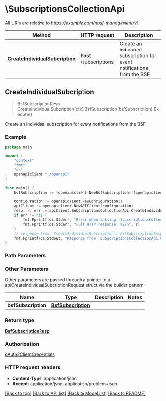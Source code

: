 # \SubscriptionsCollectionApi

All URIs are relative to *https://example.com/nbsf-management/v1*

Method | HTTP request | Description
------------- | ------------- | -------------
[**CreateIndividualSubcription**](SubscriptionsCollectionApi.md#CreateIndividualSubcription) | **Post** /subscriptions | Create an individual subscription for event notifications from the BSF



## CreateIndividualSubcription

> BsfSubscriptionResp CreateIndividualSubcription(ctx).BsfSubscription(bsfSubscription).Execute()

Create an individual subscription for event notifications from the BSF

### Example

```go
package main

import (
    "context"
    "fmt"
    "os"
    openapiclient "./openapi"
)

func main() {
    bsfSubscription := *openapiclient.NewBsfSubscription([]openapiclient.BsfEvent{*openapiclient.NewBsfEvent()}, "NotifUri_example", "NotifCorreId_example", "Supi_example") // BsfSubscription | 

    configuration := openapiclient.NewConfiguration()
    apiClient := openapiclient.NewAPIClient(configuration)
    resp, r, err := apiClient.SubscriptionsCollectionApi.CreateIndividualSubcription(context.Background()).BsfSubscription(bsfSubscription).Execute()
    if err != nil {
        fmt.Fprintf(os.Stderr, "Error when calling `SubscriptionsCollectionApi.CreateIndividualSubcription``: %v\n", err)
        fmt.Fprintf(os.Stderr, "Full HTTP response: %v\n", r)
    }
    // response from `CreateIndividualSubcription`: BsfSubscriptionResp
    fmt.Fprintf(os.Stdout, "Response from `SubscriptionsCollectionApi.CreateIndividualSubcription`: %v\n", resp)
}
```

### Path Parameters



### Other Parameters

Other parameters are passed through a pointer to a apiCreateIndividualSubcriptionRequest struct via the builder pattern


Name | Type | Description  | Notes
------------- | ------------- | ------------- | -------------
 **bsfSubscription** | [**BsfSubscription**](BsfSubscription.md) |  | 

### Return type

[**BsfSubscriptionResp**](BsfSubscriptionResp.md)

### Authorization

[oAuth2ClientCredentials](../README.md#oAuth2ClientCredentials)

### HTTP request headers

- **Content-Type**: application/json
- **Accept**: application/json, application/problem+json

[[Back to top]](#) [[Back to API list]](../README.md#documentation-for-api-endpoints)
[[Back to Model list]](../README.md#documentation-for-models)
[[Back to README]](../README.md)

